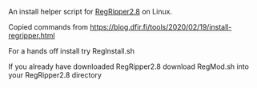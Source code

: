 An install helper script for [RegRipper2.8]( https://github.com/keydet89/RegRipper2.8) on Linux. 


Copied commands from https://blog.dfir.fi/tools/2020/02/19/install-regripper.html


For a hands off install try RegInstall.sh 


If you already have downloaded RegRipper2.8 download RegMod.sh into your RegRipper2.8 directory
